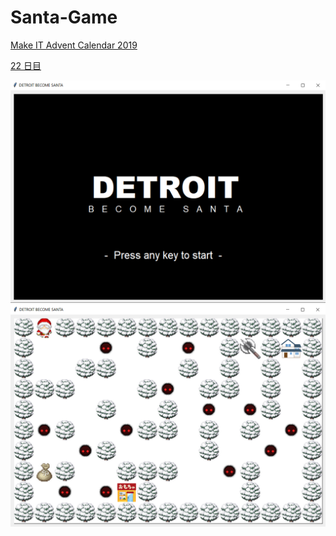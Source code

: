 # Santa-Game

[Make IT Advent Calendar 2019](https://qiita.com/advent-calendar/2019/make_it)

[22 日目](https://qiita.com/feketerigo222/items/5eaeedf4f0e4075961e4)

![title](img/readme/title.PNG)
![play](img/readme/play.PNG)
